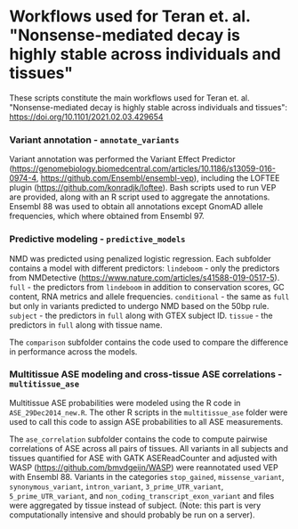 # Workflows used for Teran et. al. "Nonsense-mediated decay is highly stable across individuals and tissues"

These scripts constitute the main workflows used for Teran et. al. "Nonsense-mediated decay is highly stable across individuals and tissues": https://doi.org/10.1101/2021.02.03.429654

### Variant annotation - `annotate_variants`

Variant annotation was performed the Variant Effect Predictor (https://genomebiology.biomedcentral.com/articles/10.1186/s13059-016-0974-4, https://github.com/Ensembl/ensembl-vep), including the LOFTEE plugin (https://github.com/konradjk/loftee). Bash scripts used to run VEP are provided, along with an R script used to aggregate the annotations. 
Ensembl 88 was used to obtain all annotations except GnomAD allele frequencies, which where obtained from Ensembl 97.

### Predictive modeling - `predictive_models`

NMD was predicted using penalized logistic regression.  Each subfolder contains a model with different predictors:
`lindeboom` - only the predictors from NMDetective (https://www.nature.com/articles/s41588-019-0517-5).
`full` - the predictors from `lindeboom` in addition to conservation scores, GC content, RNA metrics and allele frequencies.
`conditional` - the same as `full` but only in variants predicted to undergo NMD based on the 50bp rule.
`subject` - the predictors in `full` along with GTEX subject ID.
`tissue` - the predictors in `full` along with tissue name.

The `comparison` subfolder contains the code used to compare the difference in performance across the models.

### Multitissue ASE modeling and cross-tissue ASE correlations - `multitissue_ase`

Multitissue ASE probabilities were modeled using the R code in `ASE_29Dec2014_new.R`.  The other R scripts in the `multitissue_ase` folder were used to call this code to assign ASE probabilities to all ASE measurements.

The `ase_correlation` subfolder contains the code to compute pairwise correlations of ASE across all pairs of tissues.  All variants in all subjects and tissues quantified for ASE with GATK ASEReadCounter and adjusted with WASP (https://github.com/bmvdgeijn/WASP) were reannotated used VEP with Ensembl 88.  Variants in the categories `stop_gained`, `missense_variant`, `synonymous_variant`, `intron_variant`, `3_prime_UTR_variant`, `5_prime_UTR_variant`, and `non_coding_transcript_exon_variant` and files were aggregated by tissue instead of subject.  (Note: this part is very computationally intensive and should probably be run on a server).

